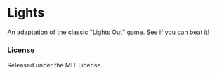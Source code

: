 # Lights
An adaptation of the classic "Lights Out" game. [See if you can beat it!](http://lights.williamg.me)

### License
Released under the MIT License.
